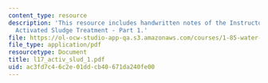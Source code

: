 ```yaml
---
content_type: resource
description: 'This resource includes handwritten notes of the Instructor on the topic:
  Activated Sludge Treatment - Part 1.'
file: https://ol-ocw-studio-app-qa.s3.amazonaws.com/courses/1-85-water-and-wastewater-treatment-engineering-spring-2006/ac3fd7c46c2e01ddcb40671da240fe00_l17_activ_slud_1.pdf
file_type: application/pdf
resourcetype: Document
title: l17_activ_slud_1.pdf
uid: ac3fd7c4-6c2e-01dd-cb40-671da240fe00
---
```

